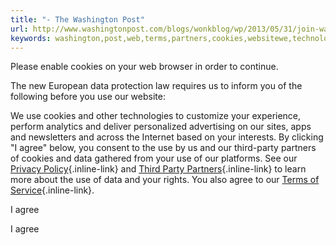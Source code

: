 ```yaml
---
title: "- The Washington Post"
url: http://www.washingtonpost.com/blogs/wonkblog/wp/2013/05/31/join-wall-street-save-the-world/
keywords: washington,post,web,terms,partners,cookies,websitewe,technologies,thirdparty,agree,sites,data
---
```

Please enable cookies on your web browser in order to continue.

The new European data protection law requires us to inform you of the following before you use our website:

We use cookies and other technologies to customize your experience, perform analytics and deliver personalized advertising on our sites, apps and newsletters and across the Internet based on your interests. By clicking "I agree" below, you consent to the use by us and our third-party partners of cookies and data gathered from your use of our platforms. See our [Privacy Policy](https://www.washingtonpost.com/privacy-policy/2011/11/18/gIQASIiaiN_story.html){.inline-link} and [Third Party Partners](https://www.washingtonpost.com/third-party-partners){.inline-link} to learn more about the use of data and your rights. You also agree to our [Terms of Service](http://www.washingtonpost.com/terms-of-service/2011/11/18/gIQAldiYiN_story.html){.inline-link}.

I agree

I agree
